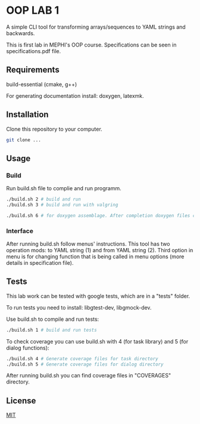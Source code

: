 # OOP LAB 1

A simple CLI tool for transforming arrays/sequences to YAML strings and backwards.

This is first lab in MEPHI's OOP course. Specifications can be seen in specifications.pdf file.

## Requirements

build-essential (cmake, g++)

For generating documentation install: doxygen, latexmk.

## Installation

Clone this repository to your computer.
```bash
git clone ...
```

## Usage

### Build
Run build.sh file to complie and run programm.
```bash
./build.sh 2 # build and run
./build.sh 3 # build and run with valgring
```
```bash
./build.sh 6 # for doxygen assemblage. After completion doxygen files can be found in "docs" directory.
```

### Interface

After running build.sh follow menus' instructions. This tool has two operation mods: to YAML string (1) and from YAML string (2). Third option in menu is for changing function that is being called in menu options (more details in specification file).

## Tests
This lab work can be tested with google tests, which are in a "tests" folder.

To run tests you need to install: libgtest-dev, libgmock-dev.

Use build.sh to compile and run tests:
```bash
./build.sh 1 # build and run tests
```
To check coverage you can use build.sh with 4 (for task library) and 5 (for dialog functions):
```bash
./build.sh 4 # Generate coverage files for task directory
./build.sh 5 # Generate coverage files for dialog directory
```
After running build.sh you can find coverage files in "COVERAGES" directory.


## License

[MIT](https://choosealicense.com/licenses/mit/)